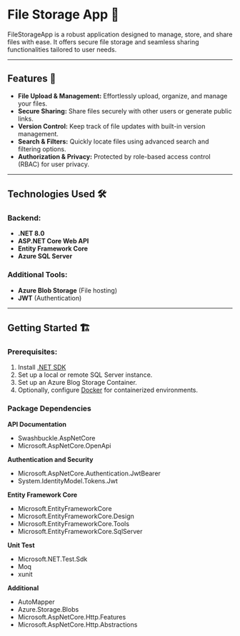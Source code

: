 # File Storage App 📁

FileStorageApp is a robust application designed to manage, store, and share files with ease. It offers secure file storage and seamless sharing functionalities tailored to user needs.

---

## Features 🚀

- **File Upload & Management:** Effortlessly upload, organize, and manage your files.
- **Secure Sharing:** Share files securely with other users or generate public links.
- **Version Control:** Keep track of file updates with built-in version management.
- **Search & Filters:** Quickly locate files using advanced search and filtering options.
- **Authorization & Privacy:** Protected by role-based access control (RBAC) for user privacy.

---

## Technologies Used 🛠️

### Backend:
- **.NET 8.0**
- **ASP.NET Core Web API**
- **Entity Framework Core**
- **Azure SQL Server**

### Additional Tools:
- **Azure Blob Storage** (File hosting)
- **JWT** (Authentication)

---

## Getting Started 🏗️

### Prerequisites:
1. Install [.NET SDK](https://dotnet.microsoft.com/download/dotnet)
2. Set up a local or remote SQL Server instance.
3. Set up an Azure Blog Storage Container.
4. Optionally, configure [Docker](https://www.docker.com/) for containerized environments.

### Package Dependencies

**API Documentation**

- Swashbuckle.AspNetCore 
- Microsoft.AspNetCore.OpenApi
  
**Authentication and Security**
  
- Microsoft.AspNetCore.Authentication.JwtBearer 
- System.IdentityModel.Tokens.Jwt
  
**Entity Framework Core**

- Microsoft.EntityFrameworkCore 
- Microsoft.EntityFrameworkCore.Design
- Microsoft.EntityFrameworkCore.Tools
- Microsoft.EntityFrameworkCore.SqlServer

**Unit Test**

- Microsoft.NET.Test.Sdk
- Moq
- xunit

**Additional**

- AutoMapper 
- Azure.Storage.Blobs
- Microsoft.AspNetCore.Http.Features
- Microsoft.AspNetCore.Http.Abstractions


